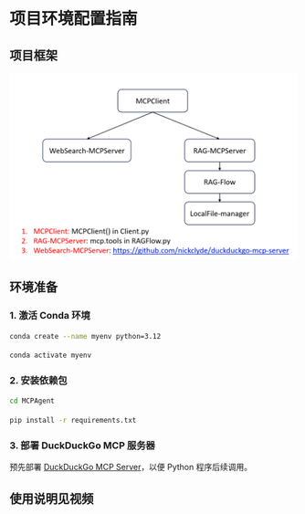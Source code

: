 # 项目环境配置指南
## 项目框架
![img.png](readme_images/img.png)
## 环境准备

### 1. 激活 Conda 环境
```bash
conda create --name myenv python=3.12

conda activate myenv
```

### 2. 安装依赖包
```bash
cd MCPAgent

pip install -r requirements.txt
```

### 3. 部署 DuckDuckGo MCP 服务器
预先部署 [DuckDuckGo MCP Server](https://github.com/nickclyde/duckduckgo-mcp-server)，以便 Python 程序后续调用。



## 使用说明见视频